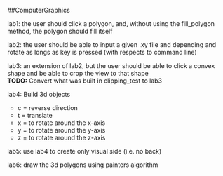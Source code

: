 ##ComputerGraphics

<p>lab1: the user should click a polygon, and, without using the fill_polygon method, the polygon should fill itself</p>

<p>lab2: the user should be able to input a given .xy file and depending and rotate as longs as key is pressed (with respects to command line)</p>

<p>lab3: an extension of lab2, but the user should be able to click a convex shape and be able to crop the view to that shape<br>
<b>TODO:</b> Convert what was built in clipping_test to lab3</p>

<p>lab4: Build 3d objects
<ul style="list-style-type:circle">
<li>c = reverse direction</li>
<li>t = translate</li>
<li>x = to rotate around the x-axis</li>
<li>y = to rotate around the y-axis</li>
<li>z = to rotate around the z-axis</li></ul>

<p>lab5: use lab4 to create only visual side (i.e. no back)</p>
<p>lab6: draw the 3d polygons using painters algorithm</p>
